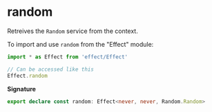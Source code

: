# random

Retreives the `Random` service from the context.

To import and use `random` from the "Effect" module:

```ts
import * as Effect from 'effect/Effect'

// Can be accessed like this
Effect.random
```

**Signature**

```ts
export declare const random: Effect<never, never, Random.Random>
```

